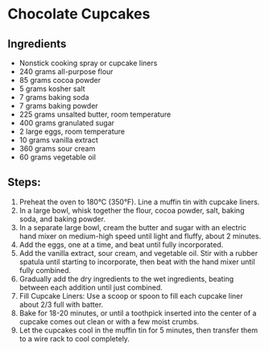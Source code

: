 # Chocolate Cupcakes
## Ingredients 
- Nonstick cooking spray or cupcake liners
- 240 grams all-purpose flour
- 85 grams cocoa powder
- 5 grams kosher salt
- 7 grams baking soda
- 7 grams baking powder
- 225 grams unsalted butter, room temperature
- 400 grams granulated sugar
- 2 large eggs, room temperature
- 10 grams vanilla extract
- 360 grams sour cream
- 60 grams vegetable oil

## Steps:

1) Preheat the oven to 180°C (350°F). Line a muffin tin with cupcake liners.
2) In a large bowl, whisk together the flour, cocoa powder, salt, baking soda, and baking powder.
3) In a separate large bowl, cream the butter and sugar with an electric hand mixer on medium-high speed until light and fluffy, about 2 minutes.
4) Add the eggs, one at a time, and beat until fully incorporated.
5) Add the vanilla extract, sour cream, and vegetable oil. Stir with a rubber spatula until starting to incorporate, then beat with the hand mixer until fully combined.
6) Gradually add the dry ingredients to the wet ingredients, beating between each addition until just combined.
7) Fill Cupcake Liners: Use a scoop or spoon to fill each cupcake liner about 2/3 full with batter.
8) Bake for 18-20 minutes, or until a toothpick inserted into the center of a cupcake comes out clean or with a few moist crumbs.
9) Let the cupcakes cool in the muffin tin for 5 minutes, then transfer them to a wire rack to cool completely.
